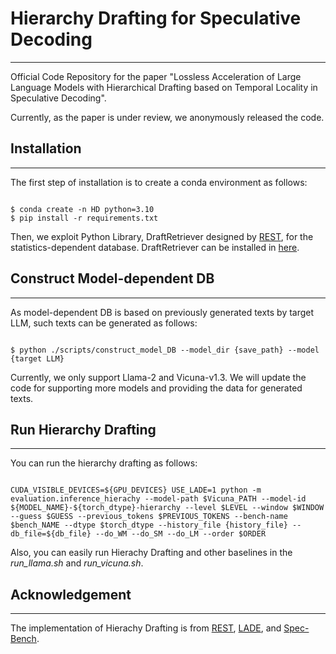 # Hierarchy Drafting for Speculative Decoding
---
Official Code Repository for the paper "Lossless Acceleration of Large Language Models with Hierarchical Drafting based on Temporal Locality in Speculative Decoding".

Currently, as the paper is under review, we anonymously released the code.

## Installation
---
The first step of installation is to create a conda environment as follows:
<pre>
<code>
$ conda create -n HD python=3.10
$ pip install -r requirements.txt</code>
</pre>

Then, we exploit Python Library, DraftRetriever designed by [REST](https://github.com/FasterDecoding/REST/tree/main?tab=readme-ov-file), for the statistics-dependent database. DraftRetriever can be installed in [here](https://github.com/FasterDecoding/REST/tree/main/DraftRetriever).

## Construct Model-dependent DB
---
As model-dependent DB is based on previously generated texts by target LLM, such texts can be generated as follows:
<pre>
<code>
$ python ./scripts/construct_model_DB --model_dir {save_path} --model {target LLM}</code>
</pre>

Currently, we only support Llama-2 and Vicuna-v1.3. We will update the code for supporting more models and providing the data for generated texts.

## Run Hierarchy Drafting
---
You can run the hierarchy drafting as follows:
<pre>
<code>
CUDA_VISIBLE_DEVICES=${GPU_DEVICES} USE_LADE=1 python -m evaluation.inference_hierachy --model-path $Vicuna_PATH --model-id ${MODEL_NAME}-${torch_dtype}-hierarchy --level $LEVEL --window $WINDOW --guess $GUESS --previous_tokens $PREVIOUS_TOKENS --bench-name $bench_NAME --dtype $torch_dtype --history_file {history_file} --db_file=${db_file} --do_WM --do_SM --do_LM --order $ORDER</code>
</pre>

Also, you can easily run Hierachy Drafting and other baselines in the *run_llama.sh* and *run_vicuna.sh*.

## Acknowledgement
---
The implementation of Hierachy Drafting is from [REST](https://github.com/FasterDecoding/REST/tree/main?tab=readme-ov-file), [LADE](https://github.com/hao-ai-lab/LookaheadDecoding), and [Spec-Bench](https://github.com/hemingkx/Spec-Bench?tab=readme-ov-file).

